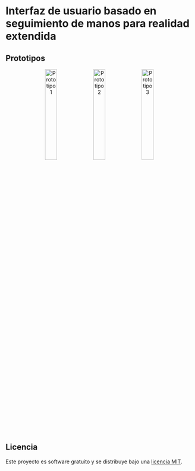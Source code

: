 # Interfaz de usuario basado en seguimiento de manos para realidad extendida

## Prototipos

<p align="center">
  <img src="interfaz-habitacion.gif" alt="Prototipo 1" width="25%">
  <img src="habitacionv2.gif" alt="Prototipo 2" width="25%">
  <img src="interfaz-creador-objetos.gif" alt="Prototipo 3" width="25%">
</p>

## Licencia

Este proyecto es software gratuito y se distribuye bajo una [licencia MIT](LICENSE).

